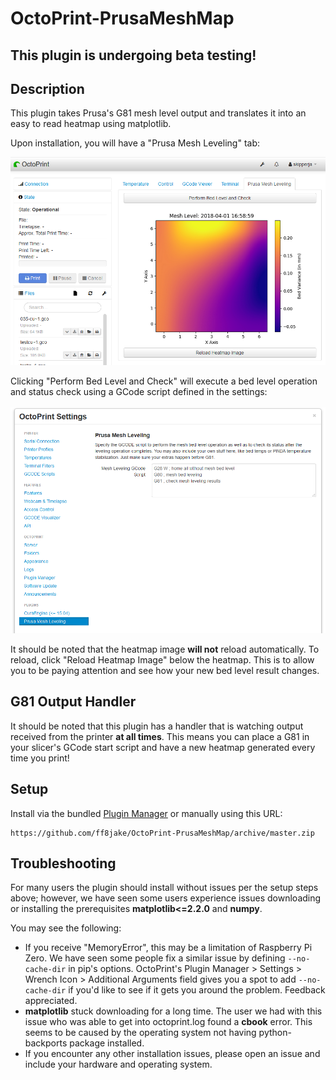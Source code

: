 # OctoPrint-PrusaMeshMap

## This plugin is undergoing beta testing! ##

## Description

This plugin takes Prusa's G81 mesh level output and translates it into an easy to read heatmap using matplotlib.

Upon installation, you will have a "Prusa Mesh Leveling" tab:

![example showing new tab in interface](example.png)

Clicking "Perform Bed Level and Check" will execute a bed level operation and status check using a GCode script defined in the settings:

![example showing GCode script in settings](example2.png)

It should be noted that the heatmap image **will not** reload automatically. To reload, click "Reload Heatmap Image" below the heatmap. This is to allow you to be paying attention and see how your new bed level result changes.

## G81 Output Handler

It should be noted that this plugin has a handler that is watching output received from the printer **at all times**. This means you can place a G81 in your slicer's GCode start script and have a new heatmap generated every time you print!

## Setup

Install via the bundled [Plugin Manager](https://github.com/foosel/OctoPrint/wiki/Plugin:-Plugin-Manager)
or manually using this URL:

    https://github.com/ff8jake/OctoPrint-PrusaMeshMap/archive/master.zip

## Troubleshooting

For many users the plugin should install without issues per the setup steps above; however, we have seen some users experience issues downloading or installing the prerequisites **matplotlib<=2.2.0** and **numpy**.

You may see the following:

* If you receive "MemoryError", this may be a limitation of Raspberry Pi Zero. We have seen some people fix a similar issue by defining ``--no-cache-dir`` in pip's options. OctoPrint's Plugin Manager > Settings > Wrench Icon > Additional Arguments field gives you a spot to add ``--no-cache-dir`` if you'd like to see if it gets you around the problem. Feedback appreciated.
* **matplotlib** stuck downloading for a long time. The user we had with this issue who was able to get into octoprint.log found a **cbook** error. This seems to be caused by the operating system not having python-backports package installed.
* If you encounter any other installation issues, please open an issue and include your hardware and operating system.
